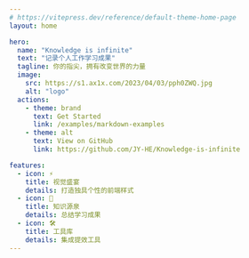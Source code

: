 ```yaml
---
# https://vitepress.dev/reference/default-theme-home-page
layout: home

hero:
  name: "Knowledge is infinite"
  text: "记录个人工作学习成果"
  tagline: 你的指尖，拥有改变世界的力量
  image:
    src: https://s1.ax1x.com/2023/04/03/pph0ZWQ.jpg
    alt: "logo"
  actions:
    - theme: brand
      text: Get Started
      link: /examples/markdown-examples
    - theme: alt
      text: View on GitHub
      link: https://github.com/JY-HE/Knowledge-is-infinite

features:
  - icon: ⚡️
    title: 视觉盛宴
    details: 打造独具个性的前端样式
  - icon: 🖖
    title: 知识源泉
    details: 总结学习成果
  - icon: 🛠️
    title: 工具库
    details: 集成提效工具
---
```


<style lang='scss'>
@mixin background($color) {
    background-image:
    linear-gradient(90deg, transparent 24px, $color 24px, $color 25px, transparent 25px),
    linear-gradient(transparent 24px, $color 24px, $color 25px, transparent 25px);
    background-size: 50px 50px;
}

.VPContent {
  &.is-home {
    @include background(var(--vp-c-divider));
  }
}

.VPFooter{
    @include background(var(--vp-c-divider));
}

.dark{
  .VPContent {
    &.is-home {
      @include background(var(--vp-code-block-bg));
    }
  }
  .VPFooter{
    @include background(var(--vp-code-block-bg));
}
}

.VPNav{
  .VPNavBar{
    .container{
      .VPNavBarTitle{
        .title{
          &:hover{
            opacity: 1;
          }
          .logo{
            --f: 1;
            width: 50px;
            height: 50px;
            border-radius: 50%;
            transform: scale(var(--f));
            transition: 0.5s;

            &:hover{
              --f: 1.2;
            }
          }
        }
      }
    }
  }
}

.image-container{
  transform: none !important;

  .image-bg, .VPImage{
    width: 200px;
    height: 200px;
    border-radius: 20px;
  }
}

</style>

